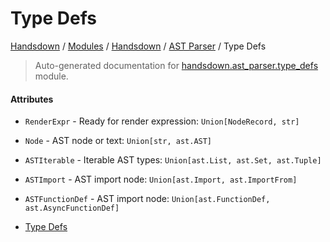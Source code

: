# Type Defs

[Handsdown](../../README.md#-handsdown---python-documentation-generator) / [Modules](../../MODULES.md#modules) / [Handsdown](../index.md#handsdown) / [AST Parser](index.md#ast-parser) / Type Defs

> Auto-generated documentation for [handsdown.ast_parser.type_defs](https://github.com/vemel/handsdown/blob/main/handsdown/ast_parser/type_defs.py) module.

#### Attributes

- `RenderExpr` - Ready for render expression: `Union[NodeRecord, str]`

- `Node` - AST node or text: `Union[str, ast.AST]`

- `ASTIterable` - Iterable AST types: `Union[ast.List, ast.Set, ast.Tuple]`

- `ASTImport` - AST import node: `Union[ast.Import, ast.ImportFrom]`

- `ASTFunctionDef` - AST import node: `Union[ast.FunctionDef, ast.AsyncFunctionDef]`


- [Type Defs](#type-defs)
